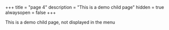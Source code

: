 +++
title = "page 4"
description = "This is a demo child page"
hidden = true
alwaysopen = false
+++

This is a demo child page, not displayed in the menu